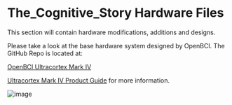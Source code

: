 # The_Cognitive_Story Hardware Files
This section will contain hardware modifications, additions and designs.

Please take a look at the base hardware system designed by OpenBCI.  The GitHub Repo is located at:

[OpenBCI Ultracortex Mark IV](https://github.com/OpenBCI/Ultracortex/tree/master/Mark_IV)

[Ultracortex Mark IV Product Guide](http://docs.openbci.com/Headware/01-Ultracortex-Mark-IV) for more information.

![image](https://github.com/OpenBCI/Ultracortex/blob/master/Mark_IV/MarkIV-FINAL/Photos/UCM4-Product-2.JPG)
